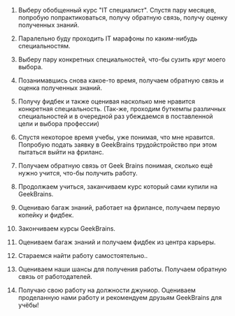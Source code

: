 1. Выберу обобщенный курс "IT специалист". Спустя пару месяцев, попробую попрактиковаться, получу обратную связь, получу оценку полученных знаний.

2. Паралельно буду проходить IT марафоны по каким-нибудь специальностям.

3. Выберу пару конкретных специальностей, что-бы сузить круг моего выбора.

4. Позанимавшись снова какое-то время, получаем обратную связь и оценка полученных знаний.

5. Получу фидбек и также оценивая насколько мне нравится конкретная специальность.
(Так-же, проходим буткемпы различных специальностей и в очередной раз убеждаемся в поставленной цели и выбора профессии)
6. Спустя некоторое время учебы, уже понимая, что мне нравится. Попробую подать заявку в GeekBrains трудойстройство при этом пытаться выйти на фриланс.

7. Получаем обратную связь от Geek Brains понимая, сколько ещё нужно учится, что-бы получить работу.

8. Продолжаем учиться, заканчиваем курс который сами купили на GeekBrains.

7. Оцениваю багаж знаний, работает на фрилансе, получаем первую копейку и фидбек.

8. Закончиваем курсы GeekBrains.

9. Оцениваем багаж знаний и получаем фидбек из центра карьеры.

10. Стараемся найти работу самостоятельно..

11. Оцениваем наши шансы для получения работы. Получаем обратную связь от работодателей.

12. Получаю свою работу на должности джуниор. Оцениваем проделанную нами работу и рекомендуем друзьям GeekBrains для учёбы!
